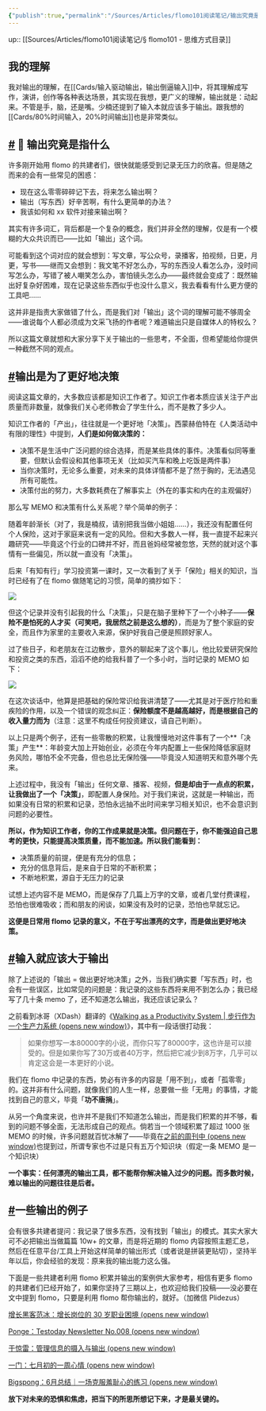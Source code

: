 ```yaml
---
{"publish":true,"permalink":"/Sources/Articles/flomo101阅读笔记/输出究竟是什么.md","title":"输出究竟是什么","created":"2022-07-22","modified":"2023-03-14","published":"2025-07-08T23:55:07.055+08:00","tags":["review"],"cssclasses":""}
---
```



up:: [[Sources/Articles/flomo101阅读笔记/§ flomo101 - 思维方式目录]]

## 我的理解

我对输出的理解，在[[Cards/输入驱动输出，输出倒逼输入]]中，将其理解成写作，演讲，创作等各种表达场景，其实现在我想，更广义的理解，输出就是：动起来。不管是手，脑，还是嘴。少楠还提到了输入本就应该多于输出。跟我想的[[Cards/80%时间输入，20%时间输出]]也是非常类似。

## [#](https://help.flomoapp.com/thinking/knowledge.html#%F0%9F%93%83-%E8%BE%93%E5%87%BA%E7%A9%B6%E7%AB%9F%E6%98%AF%E6%8C%87%E4%BB%80%E4%B9%88) 📃 输出究竟是指什么

许多刚开始用 flomo 的共建者们，很快就能感受到记录无压力的欣喜。但是随之而来的会有一些常见的困惑：

- 现在这么零零碎碎记下去，将来怎么输出啊？
- 输出（写东西）好辛苦啊，有什么更简单的办法？
- 我该如何和 xx 软件对接来输出啊？

其实有许多词汇，背后都是一个复杂的概念，我们并非全然的理解，仅是有一个模糊的大众共识而已——比如「输出」这个词。

可能看到这个词对应的就会想到：写文章，写公众号，录播客，拍视频，日更，月更，写书——继而又会想到：我文笔不好怎么办，写的东西没人看怎么办，没时间写怎么办，写错了被人嘲笑怎么办，害怕镜头怎么办——最终就会变成了：既然输出好复杂好困难，现在记录这些东西似乎也没什么意义，我去看看有什么更方便的工具吧……

这并非是指责大家做错了什么，而是我们对「输出」这个词的理解可能不够周全——谁说每个人都必须成为文采飞扬的作者呢？难道输出只是自媒体人的特权么？

所以这篇文章就想和大家分享下关于输出的一些思考，不全面，但希望能给你提供一种截然不同的观点。

## [#](https://help.flomoapp.com/thinking/knowledge.html#%E8%BE%93%E5%87%BA%E6%98%AF%E4%B8%BA%E4%BA%86%E6%9B%B4%E5%A5%BD%E5%9C%B0%E5%86%B3%E7%AD%96)**输出是为了更好地决策**

阅读这篇文章的，大多数应该都是知识工作者了。知识工作者本质应该关注于产出质量而非数量，就像我们关心老师教会了学生什么，而不是教了多少人。

知识工作者的「产出」，往往就是一个更好地「决策」。西蒙赫伯特在《人类活动中有限的理性》中提到，**人们是如何做决策的：**

- 决策不是生活中广泛问题的综合选择，而是某些具体的事件。决策看似同等重要，但默认会假设和其他事项无关（比如买汽车和晚上吃饭是两件事）
- 当你决策时，无论多么重要，对未来的具体详情都不是了然于胸的，无法遇见所有可能性。
- 决策付出的努力，大多数耗费在了解事实上（外在的事实和内在的主观偏好）

那么写 MEMO 和决策有什么关系呢？举个简单的例子：

随着年龄渐长（对了，我是楠叔，请别把我当做小姐姐……），我还没有配置任何个人保险，这对于家庭来说有一定的风险。但和大多数人一样，我一直提不起来兴趣研究——毕竟这个行业的口碑并不好，而且爸妈经常被忽悠，天然的就对这个事情有一些偏见，所以就一直没有「决策」。

后来「有知有行」学习投资第一课时，又一次看到了关于「保险」相关的知识，当时已经有了在 flomo 做随笔记的习惯，简单的摘抄如下：

![](https://img2.oldwinter.top/输出究竟是什么_image_1.png)

但这个记录并没有引起我的什么「决策」，只是在脑子里种下了一个小种子——**保险不是怕死的人才买（可笑吧，我居然之前是这么想的）**，而是为了整个家庭的安全，而且作为家里的主要收入来源，保护好我自己便是照顾好家人。

过了些日子，和老朋友在江边散步，意外的聊起来了这个事儿，他比较爱研究保险和投资之类的东西，滔滔不绝的给我科普了一个多小时，当时记录的 MEMO 如下：

![](https://img2.oldwinter.top/输出究竟是什么_image_2.png)

在这次谈话中，他算是把基础的保险常识给我讲清楚了——尤其是对于医疗险和重疾险的作用，以及一个错误的观念纠正：**保险额度不是越高越好，而是根据自己的收入量力而为**（注意：这里不构成任何投资建议，请自己判断）。

以上只是两个例子，还有一些零散的积累，让我慢慢地对这件事有了一个**「决策」产生**：年龄变大加上开始创业，必须在今年内配置上一些保险降低家庭财务风险，哪怕不全不完备，但也总比无保险强——毕竟没人知道明天和意外哪个先来。

上述过程中，我没有「输出」任何文章、播客、视频，**但是却由于一点点的积累，让我做出了一个「决策」**，即配置人身保险。对于我们来说，这就是一种输出，而如果没有日常的积累和记录，恐怕永远抽不出时间来学习相关知识，也不会意识到问题的必要性。

**所以，作为知识工作者，你的工作成果就是决策。但问题在于，你不能强迫自己思考的更快，只能提高决策质量，而不能加速。所以我们能看到：**

- 决策质量的前提，便是有充分的信息；
- 充分的信息背后，是来自于日常的不断积累；
- 不断地积累，源自于无压力的记录

试想上述内容不是 MEMO，而是保存了几篇上万字的文章，或者几堂付费课程，恐怕也很难吸收；而和朋友的闲谈，如果没有及时的记录，恐怕也早就忘记。

**这便是日常用 flomo 记录的意义，不在于写出漂亮的文字，而是做出更好地决策。**

## [#](https://help.flomoapp.com/thinking/knowledge.html#%E8%BE%93%E5%85%A5%E5%B0%B1%E5%BA%94%E8%AF%A5%E5%A4%A7%E4%BA%8E%E8%BE%93%E5%87%BA)**输入就应该大于输出**

除了上述说的「输出 = 做出更好地决策」之外，当我们确实要「写东西」时，也会有一些误区，比如常见的问题是：我记录的这些东西将来用不到怎么办；我已经写了几十条 memo 了，还不知道怎么输出，我还应该记录么？

之前看到冰哥（XDash）翻译的《[Walking as a Productivity System | 步行作为一个生产力系统 (opens new window)](https://mp.weixin.qq.com/s?__biz=MzA4NDk5OTgzMg==&mid=2650591453&idx=1&sn=936bae5caf69984e9aea45139fd3bc01&scene=21#wechat_redirect)》，其中有一段话很打动我：

> 如果你想写一本80000字的小说，而你只写了80000字，这也许是可以接受的。但是如果你写了30万或者40万字，然后把它减少到8万字，几乎可以肯定这会是一本更好的小说。

我们在 flomo 中记录的东西，势必有许多的内容是「用不到」，或者「孤零零」的。这并非有什么问题，就像我们的人生一样，总要做一些「无用」的事情，才能找到自己的意义，毕竟「**功不唐捐**」。

从另一个角度来说，也许并不是我们不知道怎么输出，而是我们积累的并不够，看到的问题不够全面，无法形成自己的观点。倘若当一个领域积累了超过 1000 张 MEMO 的时候，许多问题就百忧冰解了——毕竟在[之前的周刊中 (opens new window)](https://mp.weixin.qq.com/s?__biz=MzI0MDA3MjQ2Mg==&mid=2247484068&idx=1&sn=ad68b0d3b0c0e01b10ce03ab48fffa21&chksm=e92120c5de56a9d31046e2709301a235a55ce7a3cfaad67b4619022e496ad5a55572813b8f39&token=270560288&lang=zh_CN&scene=21#wechat_redirect)也提到过，所谓专家也不过是只有五万个知识块（假定一条 MEMO 是一个知识块）

**一个事实：任何漂亮的输出工具，都不能帮你解决输入过少的问题。而多数时候，难以输出的问题往往是后者。**

## [#](https://help.flomoapp.com/thinking/knowledge.html#%E4%B8%80%E4%BA%9B%E8%BE%93%E5%87%BA%E7%9A%84%E4%BE%8B%E5%AD%90)**一些输出的例子**

会有很多共建者提问：我记录了很多东西，没有找到「输出」的模式。其实大家大可不必把输出当做篇篇 10w+ 的文章，而是将近期的 flomo 内容按照主题汇总，然后在任意平台/工具上开始这样简单的输出形式（或者说是拼装更贴切），坚持半年以后，你会经验的发现：原来我的输出能力这么强。

下面是一些共建者利用 flomo 积累并输出的案例供大家参考，相信有更多 flomo 的共建者们已经开始了，如果你坚持了三期以上，也欢迎给我们投稿——没必要在文中提到 flomo，只要是利用 flomo 帮你输出的，就好。（加微信 Plidezus）

[增长黑客范冰：增长岗位的 30 岁职业困境 (opens new window)](https://mp.weixin.qq.com/s?__biz=MzA4NDk5OTgzMg==&mid=2650590221&idx=1&sn=163680dcfc769ed85980bb2770de9a82&chksm=87d6c7fab0a14eec8676fe983d5454a07e6b6a198d3f3a08f700f2cbdaf24a1383ce0ed161a7&token=1333198550&lang=zh_CN&scene=21#wechat_redirect)

[Ponge：Testoday Newsletter No.008 (opens new window)](https://mp.weixin.qq.com/s?__biz=MzI0NzA4NjQzOQ==&mid=2247484383&idx=1&sn=1728cfbfba357eaca1bb4a9f5a912ff1&scene=21#wechat_redirect)

[于惊雷：管理信息的摄入与输出 (opens new window)](https://mp.weixin.qq.com/s?__biz=MzI1NjM5NTg4Mg==&mid=2247483860&idx=1&sn=3c78a327a6596ae64276d1d12770a7ba&scene=21#wechat_redirect)

[一门：七月初的一周心情 (opens new window)](https://mp.weixin.qq.com/s?__biz=MzU5NzAwNjgzOA==&mid=2247484490&idx=1&sn=94542f5a11a16a88aee7037b120d8e0b&scene=21#wechat_redirect)

[Bigspong：6月总结｜一场克服羞耻心的练习 (opens new window)](https://mp.weixin.qq.com/s?__biz=MzI5ODc0MDA2Nw==&mid=2247484434&idx=1&sn=459f396cca6af8d2679e291a9df3ff34&scene=21#wechat_redirect)

**放下对未来的恐惧和焦虑，把当下的所思所想记下来，才是最关键的。**